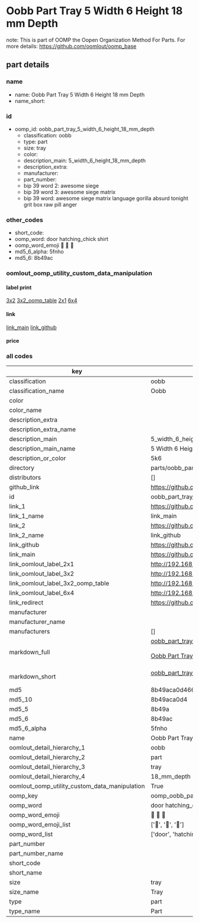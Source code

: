 # Oobb Part Tray 5 Width 6 Height 18 mm Depth  

note: This is part of OOMP the Oopen Organization Method For Parts. For more details: https://github.com/oomlout/oomp_base

##  part details
  







### name
* name: Oobb Part Tray 5 Width 6 Height 18 mm Depth
* name_short: 
### id
* oomp_id: oobb_part_tray_5_width_6_height_18_mm_depth
  * classification: oobb
  * type: part
  * size: tray
  * color: 
  * description_main: 5_width_6_height_18_mm_depth
  * description_extra: 
  * manufacturer: 
  * part_number: 
  * bip 39 word 2: awesome siege
  * bip 39 word 3: awesome siege matrix
  * bip 39 word: awesome siege matrix language gorilla absurd tonight grit box raw pill anger

### other_codes
* short_code: 
* oomp_word: door hatching_chick shirt
* oomp_word_emoji :door: :hatching_chick: :shirt:
* md5_6_alpha: 5fnho
* md5_6: 8b49ac






### oomlout_oomp_utility_custom_data_manipulation
#### label print
[3x2](http://192.168.1.245:1112/?label=oomp%205fnho)
[3x2_oomp_table](http://192.168.1.108:1112/?label=oomp%205fnho)
[2x1](http://192.168.1.242:1112/?label=oomp%205fnho)
[6x4](http://192.168.1.55:1112/?label=oomp%205fnho)    

#### link

[link_main](https://github.com/oomlout/oomlout_oomp_version_1_messy/tree/main/parts/oobb_part_tray_5_width_6_height_18_mm_depth) [link_github](https://github.com/oomlout/oomlout_oomp_version_1_messy/tree/main/parts/oobb_part_tray_5_width_6_height_18_mm_depth)                             

#### price







### all codes 
| key | value |  
| --- | --- |  
| classification | oobb |  
| classification_name | Oobb |  
| color |  |  
| color_name |  |  
| description_extra |  |  
| description_extra_name |  |  
| description_main | 5_width_6_height_18_mm_depth |  
| description_main_name | 5 Width 6 Height 18 mm Depth |  
| description_or_color | 5k6 |  
| directory | parts/oobb_part_tray_5_width_6_height_18_mm_depth |  
| distributors | [] |  
| github_link | https://github.com/oomlout/oomlout_oomp_part_src/tree/main/parts/oobb_part_tray_5_width_6_height_18_mm_depth |  
| id | oobb_part_tray_5_width_6_height_18_mm_depth |  
| link_1 | https://github.com/oomlout/oomlout_oomp_version_1_messy/tree/main/parts/oobb_part_tray_5_width_6_height_18_mm_depth |  
| link_1_name | link_main |  
| link_2 | https://github.com/oomlout/oomlout_oomp_version_1_messy/tree/main/parts/oobb_part_tray_5_width_6_height_18_mm_depth |  
| link_2_name | link_github |  
| link_github | https://github.com/oomlout/oomlout_oomp_version_1_messy/tree/main/parts/oobb_part_tray_5_width_6_height_18_mm_depth |  
| link_main | https://github.com/oomlout/oomlout_oomp_version_1_messy/tree/main/parts/oobb_part_tray_5_width_6_height_18_mm_depth |  
| link_oomlout_label_2x1 | http://192.168.1.242:1112/?label=oomp%205fnho |  
| link_oomlout_label_3x2 | http://192.168.1.245:1112/?label=oomp%205fnho |  
| link_oomlout_label_3x2_oomp_table | http://192.168.1.108:1112/?label=oomp%205fnho |  
| link_oomlout_label_6x4 | http://192.168.1.55:1112/?label=oomp%205fnho |  
| link_redirect | https://github.com/oomlout/oomlout_oomp_version_1_messy/tree/main/parts/oobb_part_tray_5_width_6_height_18_mm_depth |  
| manufacturer |  |  
| manufacturer_name |  |  
| manufacturers | [] |  
| markdown_full | [oobb_part_tray_5_width_6_height_18_mm_depth](none)<br>[](none)<br>[Oobb Part Tray 5 Width 6 Height 18 Mm Depth](none)<br><br> |  
| markdown_short | [oobb_part_tray_5_width_6_height_18_mm_depth](none)<br><br> |  
| md5 | 8b49aca0d466bc90043257cf12720084 |  
| md5_10 | 8b49aca0d4 |  
| md5_5 | 8b49a |  
| md5_6 | 8b49ac |  
| md5_6_alpha | 5fnho |  
| name | Oobb Part Tray 5 Width 6 Height 18 mm Depth |  
| oomlout_detail_hierarchy_1 | oobb |  
| oomlout_detail_hierarchy_2 | part |  
| oomlout_detail_hierarchy_3 | tray |  
| oomlout_detail_hierarchy_4 | 18_mm_depth |  
| oomlout_oomp_utility_custom_data_manipulation | True |  
| oomp_key | oomp_oobb_part_tray_5_width_6_height_18_mm_depth |  
| oomp_word | door hatching_chick shirt |  
| oomp_word_emoji | :door: :hatching_chick: :shirt: |  
| oomp_word_emoji_list | [':door:', ':hatching_chick:', ':shirt:'] |  
| oomp_word_list | ['door', 'hatching_chick', 'shirt'] |  
| part_number |  |  
| part_number_name |  |  
| short_code |  |  
| short_name |  |  
| size | tray |  
| size_name | Tray |  
| type | part |  
| type_name | Part |  
